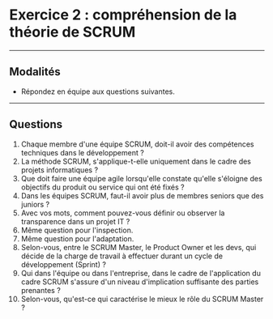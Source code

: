# Exercice 2 : compréhension de la théorie de SCRUM

---

## Modalités

- Répondez en équipe aux questions suivantes.

---

## Questions

1. Chaque membre d'une équipe SCRUM, doit-il avoir des compétences techniques dans le développement ?
2. La méthode SCRUM, s'applique-t-elle uniquement dans le cadre des projets informatiques ?
3. Que doit faire une équipe agile lorsqu'elle constate qu'elle s'éloigne des objectifs du produit ou service qui ont été fixés ?
4. Dans les équipes SCRUM, faut-il avoir plus de membres seniors que des juniors ?
5. Avec vos mots, comment pouvez-vous définir ou observer la transparence dans un projet IT ?
6. Même question pour l'inspection.
7. Même question pour l'adaptation.
8. Selon-vous, entre le SCRUM Master, le Product Owner et les devs, qui décide de la charge de travail à effectuer durant un cycle de développement (Sprint) ?
9. Qui dans l'équipe ou dans l'entreprise, dans le cadre de l'application du cadre SCRUM s'assure d'un niveau d'implication suffisante des parties prenantes ?
10. Selon-vous, qu'est-ce qui caractérise le mieux le rôle du SCRUM Master ?